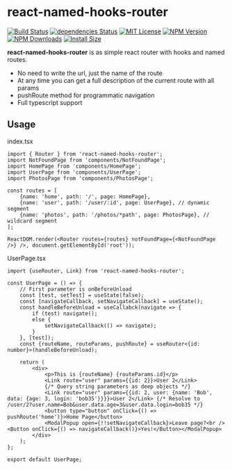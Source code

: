 # react-named-hooks-router
[![Build Status](https://travis-ci.org/pmoskvin/react-named-hooks-router.svg?branch=master)](https://travis-ci.org/pmoskvin/react-named-hooks-router)
[![dependencies Status](https://david-dm.org/pmoskvin/react-named-hooks-router/status.svg)](https://david-dm.org/pmoskvin/react-named-hooks-router)
[![MIT License](https://img.shields.io/npm/l/react-named-hooks-router.svg)](https://github.com/pmoskvin/react-named-hooks-router/blob/master/LICENSE)
[![NPM Version](https://img.shields.io/npm/v/react-named-hooks-router.svg)](https://www.npmjs.com/package/react-named-hooks-router)
[![NPM Downloads](https://img.shields.io/npm/dm/react-named-hooks-router.svg?style=flat)](https://npmcharts.com/compare/react-named-hooks-router?minimal=true)
[![Install Size](https://packagephobia.now.sh/badge?p=react-named-hooks-router)](https://packagephobia.now.sh/result?p=react-named-hooks-router)

**react-named-hooks-router** is as simple react router with hooks and named routes.

* No need to write the url, just the name of the route
* At any time you can get a full description of the current route with all params
* pushRoute method for programmatic navigation
* Full typescript support

## Usage

index.tsx
```tsx
import { Router } from 'react-named-hooks-router';
import NotFoundPage from 'components/NotFoundPage';
import HomePage from 'components/HomePage';
import UserPage from 'components/UserPage';
import PhotosPage from 'components/PhotosPage';

const routes = [
    {name: 'home', path: '/', page: HomePage},
    {name: 'user', path: '/user/:id', page: UserPage}, // dynamic segment
    {name: 'photos', path: '/photos/*path', page: PhotosPage}, // wildcard segment
];

ReactDOM.render(<Router routes={routes} notFoundPage={<NotFoundPage />} />, document.getElementById('root'));
```

UserPage.tsx
```tsx
import {useRouter, Link} from 'react-named-hooks-router';

const UserPage = () => {
    // First parameter is onBeforeUnload
    const [test, setTest] = useState(false);
    const [navigateCallback, setNavigateCallback] = useState();
    const handleBeforeUnload = useCallabck(navigate => {
        if (test) navigate();
        else {
            setNavigateCallback(() => navigate);
        }
    }, [test]);
    const {routeName, routeParams, pushRoute} = useRouter<{id: number}>(handleBeforeUnload);

    return (
        <div>
            <p>This is {routeName} {routeParams.id}</p>
            <Link route="user" params={{id: 2}}>User 2</Link>
            {/* Query string parameters as deep objects */}
            <Link route="user" params={{id: 2, user: {name: 'Bob', data: {age: 3, login: 'bob35'}}}}>User 2</Link> {/* Resolve to /user/2?user.name=Bob&user.data.age=3&user.data.login=bob35 */}
            <button type="button" onClick={() => pushRoute('home')}>Home Page</button>
            <ModalPopup open={!!setNavigateCallback}>Leave page?<br /><Button onClick={() => navigateCallback()}>Yes!</Button></ModalPopup>
        </div>
    );
};

export default UserPage;
```

